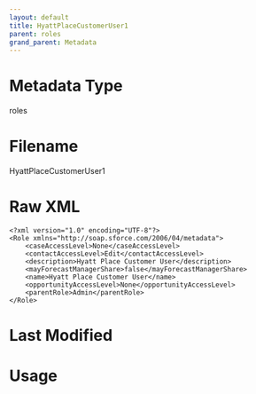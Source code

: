 ```yaml
---
layout: default
title: HyattPlaceCustomerUser1
parent: roles
grand_parent: Metadata
---
```

# Metadata Type
roles


# Filename 
HyattPlaceCustomerUser1


# Raw XML
```
<?xml version="1.0" encoding="UTF-8"?>
<Role xmlns="http://soap.sforce.com/2006/04/metadata">
    <caseAccessLevel>None</caseAccessLevel>
    <contactAccessLevel>Edit</contactAccessLevel>
    <description>Hyatt Place Customer User</description>
    <mayForecastManagerShare>false</mayForecastManagerShare>
    <name>Hyatt Place Customer User</name>
    <opportunityAccessLevel>None</opportunityAccessLevel>
    <parentRole>Admin</parentRole>
</Role>
```


# Last Modified


# Usage
